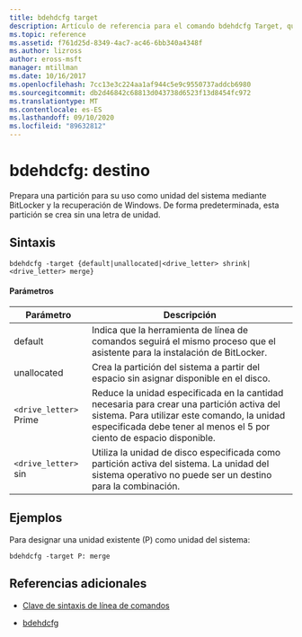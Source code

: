 ```yaml
---
title: bdehdcfg target
description: Artículo de referencia para el comando bdehdcfg Target, que prepara una partición para su uso como unidad del sistema mediante BitLocker y la recuperación de Windows.
ms.topic: reference
ms.assetid: f761d25d-8349-4ac7-ac46-6bb340a4348f
ms.author: lizross
author: eross-msft
manager: mtillman
ms.date: 10/16/2017
ms.openlocfilehash: 7cc13e3c224aa1af944c5e9c9550737addcb6980
ms.sourcegitcommit: db2d46842c68813d043738d6523f13d8454fc972
ms.translationtype: MT
ms.contentlocale: es-ES
ms.lasthandoff: 09/10/2020
ms.locfileid: "89632812"
---
```

# <a name="bdehdcfg-target"></a>bdehdcfg: destino

Prepara una partición para su uso como unidad del sistema mediante BitLocker y la recuperación de Windows. De forma predeterminada, esta partición se crea sin una letra de unidad.

## <a name="syntax"></a>Sintaxis

```
bdehdcfg -target {default|unallocated|<drive_letter> shrink|<drive_letter> merge}
```

#### <a name="parameters"></a>Parámetros

| Parámetro | Descripción |
| --------- | ----------- |
| default | Indica que la herramienta de línea de comandos seguirá el mismo proceso que el asistente para la instalación de BitLocker. |
| unallocated | Crea la partición del sistema a partir del espacio sin asignar disponible en el disco. |
| `<drive_letter>` Prime | Reduce la unidad especificada en la cantidad necesaria para crear una partición activa del sistema. Para utilizar este comando, la unidad especificada debe tener al menos el 5 por ciento de espacio disponible. |
| `<drive_letter>` sin | Utiliza la unidad de disco especificada como partición activa del sistema. La unidad del sistema operativo no puede ser un destino para la combinación. |

## <a name="examples"></a>Ejemplos

Para designar una unidad existente (P) como unidad del sistema:

```
bdehdcfg -target P: merge
```

## <a name="additional-references"></a>Referencias adicionales

- [Clave de sintaxis de línea de comandos](command-line-syntax-key.md)

- [bdehdcfg](bdehdcfg.md)
